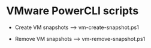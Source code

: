 # VMware PowerCLI scripts

* Create VM snapshots --> vm-create-snapshot.ps1

* Remove VM snapshots --> vm-remove-snapshot.ps1

